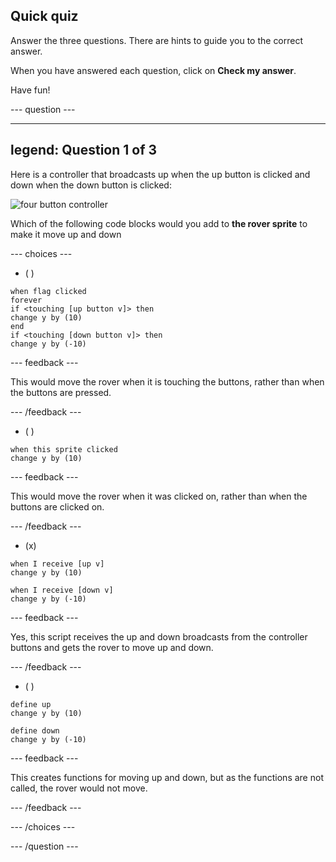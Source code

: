 ## Quick quiz

Answer the three questions. There are hints to guide you to the correct answer.

When you have answered each question, click on **Check my answer**.

Have fun!


--- question ---

---
legend: Question 1 of 3
---

Here is a controller that broadcasts up when the up button is clicked and down when the down button is clicked:

![four button controller](images/controller.png)

Which of the following code blocks would you add to **the rover sprite** to make it move up and down

--- choices ---

- ( )

```blocks3
when flag clicked
forever
if <touching [up button v]> then
change y by (10)
end
if <touching [down button v]> then
change y by (-10)

```


  --- feedback ---

  This would move the rover when it is touching the buttons, rather than when the buttons are pressed.

  --- /feedback ---

- ( )

```blocks3
when this sprite clicked
change y by (10)
```

--- feedback ---

  This would move the rover when it was clicked on, rather than when the buttons are clicked on.

  --- /feedback ---

- (x)

```blocks3
when I receive [up v]
change y by (10)

when I receive [down v]
change y by (-10)

```

  --- feedback ---

  Yes, this script receives the up and down broadcasts from the controller buttons and gets the rover to move up and down.

  --- /feedback ---

- ( )

```blocks3
define up
change y by (10)

define down
change y by (-10)

```


  --- feedback ---

  This creates functions for moving up and down, but as the functions are not called, the rover would not move.

  --- /feedback ---

--- /choices ---

--- /question ---
